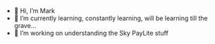 - 👋 Hi, I’m Mark
- 🌱 I’m currently learning, constantly learning, will be learning till the grave...
- 💞️ I’m working on understanding the Sky PayLite stuff

<!---
MXPowell/MXPowell is a ✨ special ✨ repository because its `README.md` (this file) appears on your GitHub profile.
You can click the Preview link to take a look at your changes.
--->
